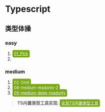 # Typescript


## 类型体操

### easy
1. <a href='./code/01_Pick.ts' style="background-image: linear-gradient(#7EAB1B,#72A00F);color:#fff;padding:4px 5px;border-radius:4px 5px;font-size:13px;">01_Pick</a>
2. 


### medium
1. <a href='./code/02_Omit.ts' style="background-image: linear-gradient(#7EAB1B,#72A00F);color:#fff;padding:4px 5px;border-radius:4px 5px;font-size:13px;">02_Omit</a>
2. <a href='./code/08-medium-readonly-2.ts' style="background-image: linear-gradient(#7EAB1B,#72A00F);color:#fff;padding:4px 5px;border-radius:4px 5px;font-size:13px;">08-medium-readonly-2</a>
3. <a href='./code/09-medium-deep-readonly.ts' style="background-image: linear-gradient(#7EAB1B,#72A00F);color:#fff;padding:4px 5px;border-radius:4px 5px;font-size:13px;">09-medium-deep-readonly</a>



> **TS内置类型工具实现**:  <a href='./code/实现TS内置类型工具.ts' style="background-image: linear-gradient(#7EAB1B,#72A00F);color:#fff;padding:4px 5px;border-radius:4px 5px;font-size:13px;">实现TS内置类型工具</a>

